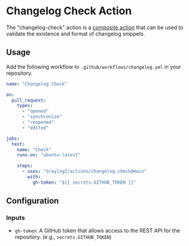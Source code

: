 Changelog Check Action
======================

The "changelog-check" action is a [composite action](https://docs.github.com/en/actions/creating-actions/creating-a-composite-action)
that can be used to validate the existence and format of changelog snippets.

## Usage

Add the following workflow to `.github/workflows/changelog.yml` in your repository.

```yaml
name: "Changelog Check"

on:
  pull_request:
    types:
      - "opened"
      - "synchronize"
      - "reopened"
      - "edited"

jobs:
  test:
    name: "Check"
    runs-on: "ubuntu-latest"

    steps:
      - uses: "Graylog2/actions/changelog-check@main"
        with:
          gh-token: "${{ secrets.GITHUB_TOKEN }}"
```

## Configuration

### Inputs

- `gh-token`: A GitHub token that allows access to the REST API for the repository. (e.g., `secrets.GITHUB_TOKEN`)
